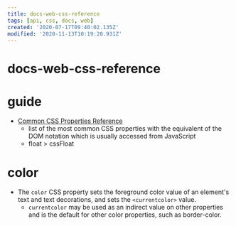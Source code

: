 ```yaml
---
title: docs-web-css-reference
tags: [api, css, docs, web]
created: '2020-07-17T09:40:02.135Z'
modified: '2020-11-13T10:19:20.931Z'
---
```


# docs-web-css-reference

# guide

- [Common CSS Properties Reference](https://developer.mozilla.org/en-US/docs/Web/CSS/CSS_Properties_Reference)
  - list of the most common CSS properties with the equivalent of the DOM notation which is usually accessed from JavaScript
  - float > cssFloat
# color
- The `color` CSS property sets the foreground color value of an element's text and text decorations, and sets the `<currentcolor>` value. 
  - `currentcolor` may be used as an indirect value on other properties and is the default for other color properties, such as border-color.
